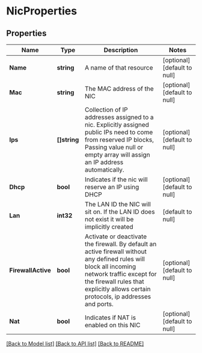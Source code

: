 # NicProperties

## Properties
Name | Type | Description | Notes
------------ | ------------- | ------------- | -------------
**Name** | **string** | A name of that resource | [optional] [default to null]
**Mac** | **string** | The MAC address of the NIC | [optional] [default to null]
**Ips** | **[]string** | Collection of IP addresses assigned to a nic. Explicitly assigned public IPs need to come from reserved IP blocks, Passing value null or empty array will assign an IP address automatically. | [optional] [default to null]
**Dhcp** | **bool** | Indicates if the nic will reserve an IP using DHCP | [optional] [default to null]
**Lan** | **int32** | The LAN ID the NIC will sit on. If the LAN ID does not exist it will be implicitly created | [default to null]
**FirewallActive** | **bool** | Activate or deactivate the firewall. By default an active firewall without any defined rules will block all incoming network traffic except for the firewall rules that explicitly allows certain protocols, ip addresses and ports. | [optional] [default to null]
**Nat** | **bool** | Indicates if NAT is enabled on this NIC | [optional] [default to null]

[[Back to Model list]](../README.md#documentation-for-models) [[Back to API list]](../README.md#documentation-for-api-endpoints) [[Back to README]](../README.md)

